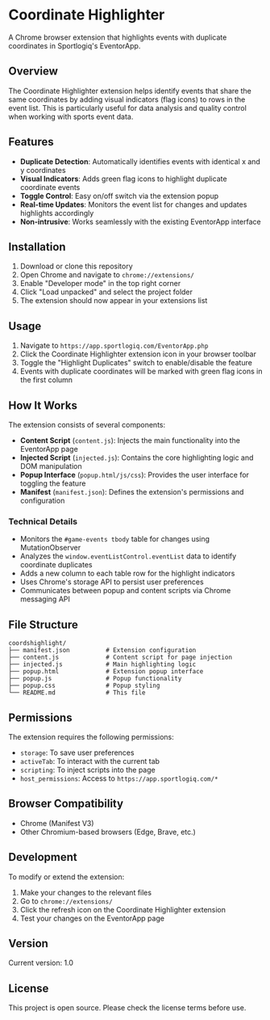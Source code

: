 # Coordinate Highlighter

A Chrome browser extension that highlights events with duplicate coordinates in Sportlogiq's EventorApp.

## Overview

The Coordinate Highlighter extension helps identify events that share the same coordinates by adding visual indicators (flag icons) to rows in the event list. This is particularly useful for data analysis and quality control when working with sports event data.

## Features

- **Duplicate Detection**: Automatically identifies events with identical x and y coordinates
- **Visual Indicators**: Adds green flag icons to highlight duplicate coordinate events
- **Toggle Control**: Easy on/off switch via the extension popup
- **Real-time Updates**: Monitors the event list for changes and updates highlights accordingly
- **Non-intrusive**: Works seamlessly with the existing EventorApp interface

## Installation

1. Download or clone this repository
2. Open Chrome and navigate to `chrome://extensions/`
3. Enable "Developer mode" in the top right corner
4. Click "Load unpacked" and select the project folder
5. The extension should now appear in your extensions list

## Usage

1. Navigate to `https://app.sportlogiq.com/EventorApp.php`
2. Click the Coordinate Highlighter extension icon in your browser toolbar
3. Toggle the "Highlight Duplicates" switch to enable/disable the feature
4. Events with duplicate coordinates will be marked with green flag icons in the first column

## How It Works

The extension consists of several components:

- **Content Script** (`content.js`): Injects the main functionality into the EventorApp page
- **Injected Script** (`injected.js`): Contains the core highlighting logic and DOM manipulation
- **Popup Interface** (`popup.html/js/css`): Provides the user interface for toggling the feature
- **Manifest** (`manifest.json`): Defines the extension's permissions and configuration

### Technical Details

- Monitors the `#game-events tbody` table for changes using MutationObserver
- Analyzes the `window.eventListControl.eventList` data to identify coordinate duplicates
- Adds a new column to each table row for the highlight indicators
- Uses Chrome's storage API to persist user preferences
- Communicates between popup and content scripts via Chrome messaging API

## File Structure

```
coordshighlight/
├── manifest.json          # Extension configuration
├── content.js             # Content script for page injection
├── injected.js            # Main highlighting logic
├── popup.html             # Extension popup interface
├── popup.js               # Popup functionality
├── popup.css              # Popup styling
└── README.md              # This file
```

## Permissions

The extension requires the following permissions:
- `storage`: To save user preferences
- `activeTab`: To interact with the current tab
- `scripting`: To inject scripts into the page
- `host_permissions`: Access to `https://app.sportlogiq.com/*`

## Browser Compatibility

- Chrome (Manifest V3)
- Other Chromium-based browsers (Edge, Brave, etc.)

## Development

To modify or extend the extension:

1. Make your changes to the relevant files
2. Go to `chrome://extensions/`
3. Click the refresh icon on the Coordinate Highlighter extension
4. Test your changes on the EventorApp page

## Version

Current version: 1.0

## License

This project is open source. Please check the license terms before use.
